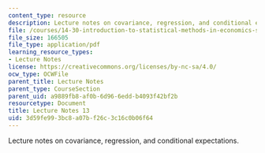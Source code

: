 ```yaml
---
content_type: resource
description: Lecture notes on covariance, regression, and conditional expectations.
file: /courses/14-30-introduction-to-statistical-methods-in-economics-spring-2009/3d59fe993bc8a07bf26c3c16c0b06f64_MIT14_30s09_lec13.pdf
file_size: 166505
file_type: application/pdf
learning_resource_types:
- Lecture Notes
license: https://creativecommons.org/licenses/by-nc-sa/4.0/
ocw_type: OCWFile
parent_title: Lecture Notes
parent_type: CourseSection
parent_uid: a9889fb8-af0b-6d96-6edd-b4093f42bf2b
resourcetype: Document
title: Lecture Notes 13
uid: 3d59fe99-3bc8-a07b-f26c-3c16c0b06f64
---
```

Lecture notes on covariance, regression, and conditional expectations.